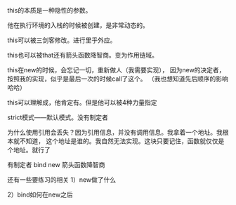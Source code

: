 this的本质是一种隐性的参数。

他在执行环境的入栈的时候被创建，是非常动态的。

this可以被三剑客修改。进行里乎外应。

this也可以被that还有箭头函数降智商。变为作用链域。

this在new的时候，会忘记一切，重新做人（我需要实现），
因为new的决定者，按照我的实现，似乎是最后一次的时候call了这个。
（我也想知道先后顺序的影响哈哈）



this可以理解成，他肯定有。但是他可以被4种力量指定

strict模式——默认模式。没有制定者

为什么使用引用会丢失？因为引用信息，并没有调用信息。我拿着一个地址。我根本就不知道，
这个地址是谁的。我自然无法实现。这块只要记住，函数就仅仅是个地址。就行了

有制定者
bind
new
箭头函数降智商




还有一些要练习的相关
1）new做了什么



2）bind如何在new之后

